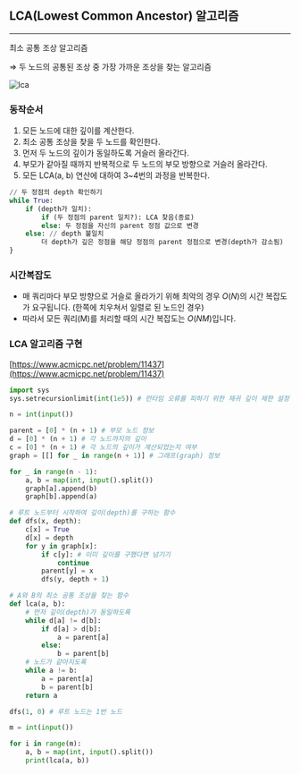 ## ****LCA(Lowest Common Ancestor) 알고리즘****

---

최소 공통 조상 알고리즘

⇒ 두 노드의 공통된 조상 중 가장 가까운 조상을 찾는 알고리즘

![lca](https://user-images.githubusercontent.com/67946662/168473528-c1365763-9b92-4303-9810-53adfdb4bde6.png)


### 동작순서

1. 모든 노드에 대한 깊이를 계산한다.
2. 최소 공통 조상을 찾을 두 노드를 확인한다.
3. 먼저 두 노드의 깊이가 동일하도록 거슬러 올라간다.
4. 부모가 같아질 때까지 반복적으로 두 노드의 부모 방향으로 거슬러 올라간다.
5. 모든 LCA(a, b) 연산에 대하여 3~4번의 과정을 반복한다.

```python
// 두 정점의 depth 확인하기
while True:
	if (depth가 일치):
		if (두 정점의 parent 일치?): LCA 찾음(종료)
        else: 두 정점을 자신의 parent 정점 값으로 변경
    else: // depth 불일치
        더 depth가 깊은 정점을 해당 정점의 parent 정점으로 변경(depth가 감소됨)
}
```

### 시간복잡도

- 매 쿼리마다 부모 방향으로 거슬로 올라가기 위해 최악의 경우 *O*(*N*)의 시간 복잡도가 요구됩니다. (한쪽에 치우쳐서 일렬로 된 노드인 경우)
- 따라서 모든 쿼리(M)를 처리할 때의 시간 복잡도는 *O*(*NM*)입니다.


### LCA 알고리즘 구현

[https://www.acmicpc.net/problem/11437](https://www.acmicpc.net/problem/11437)

```python
import sys
sys.setrecursionlimit(int(1e5)) # 런타임 오류를 피하기 위한 재귀 깊이 제한 설정

n = int(input())

parent = [0] * (n + 1) # 부모 노드 정보
d = [0] * (n + 1) # 각 노드까지의 깊이
c = [0] * (n + 1) # 각 노드의 깊이가 계산되었는지 여부
graph = [[] for _ in range(n + 1)] # 그래프(graph) 정보

for _ in range(n - 1):
    a, b = map(int, input().split())
    graph[a].append(b)
    graph[b].append(a)

# 루트 노드부터 시작하여 깊이(depth)를 구하는 함수
def dfs(x, depth):
    c[x] = True
    d[x] = depth
    for y in graph[x]:
        if c[y]: # 이미 깊이를 구했다면 넘기기
            continue
        parent[y] = x
        dfs(y, depth + 1)

# A와 B의 최소 공통 조상을 찾는 함수
def lca(a, b):
    # 먼저 깊이(depth)가 동일하도록
    while d[a] != d[b]:
        if d[a] > d[b]:
            a = parent[a]
        else:
            b = parent[b]
    # 노드가 같아지도록
    while a != b:
        a = parent[a]
        b = parent[b]
    return a

dfs(1, 0) # 루트 노드는 1번 노드

m = int(input())

for i in range(m):
    a, b = map(int, input().split())
    print(lca(a, b))
```

